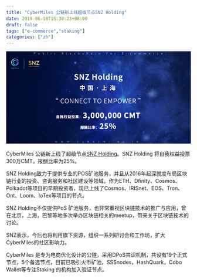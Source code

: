 ```yaml
---
title: "CyberMiles 公链新上线超级节点SNZ Holding"
date: 2019-06-18T15:30:23+08:00
draft: false
tags: ["e-commerce","staking"] 
categories: ["zh"] 
---
```

![](/images/20190618-CMTs-staking-02.png)

CyberMiles 公链新上线了超级节点[SNZ Holding](https://www.cmttracking.io/node/0x082469c2e2ea3ca668be22f5a78c9ef54dd815ae)。SNZ Holding 将自我权益投票300万CMT，报酬比率为25%。

SNZ Holding致力于提供专业的POS矿池服务，并且从2016年起深就度布局区块链行业的投资、咨询服务和社区建设等领域。作为ETH、Dfinity、Cosmos、Polkadot等项目的早期投资者，现已上线了Cosmos、IRISnet、EOS、Tron、Ont、Loom、IoTex等项目的节点。

SNZ Holding不仅提供PoS 矿池服务，也非常重视区块链技术的推广与应用，曾在北京，上海，巴黎等地多次举办区块链相关的meetup，带来关于区块链技术的讨论。

SNZ表示，今后也将利用旗下资源，组织一系列研讨会和工作坊，扩大CyberMiles的社区影响力。

CyberMiles 是专为电商优化设计的公链，采用DPoS共识机制，共设有19个正式节点，5个备选节点，目前已吸引火币矿池，SSSnodes，HashQuark，Cobo Wallet等专注Staking 的机构加入验证节点。
